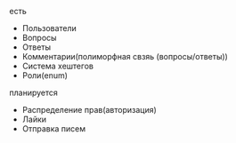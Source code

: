 есть
- Пользователи
- Вопросы
- Ответы
- Комментарии(полиморфная свзяь (вопросы/ответы))
- Система хештегов
- Роли(enum)

планируется

- Распределение прав(авторизация)
- Лайки
- Отправка писем
